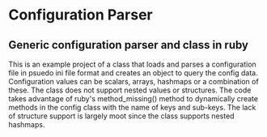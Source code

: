 Configuration Parser
====================

## Generic configuration parser and class in ruby
This is an example project of a class that loads and parses a configuration file in psuedo ini file format and creates an object to query the config data. Configuration values can be scalars, arrays, hashmaps or a combination of these.  The class does not support nested values or structures.  The code takes advantage of ruby's method_missing() method to dynamically create methods in the config class with the name of keys and sub-keys.  The lack of structure support is largely moot since the class supports nested hashmaps.

